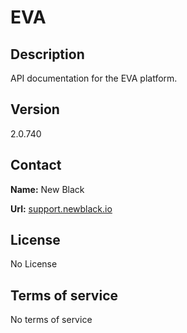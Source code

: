 # EVA

## Description

API documentation for the EVA platform.

## Version

2.0.740

## Contact

**Name:** New Black

**Url:** [support.newblack.io](https://support.newblack.io)

## License

No License

## Terms of service

No terms of service